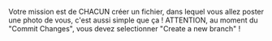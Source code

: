 Votre mission est de CHACUN créer un fichier, dans lequel vous allez poster une photo de vous, c'est aussi simple que ça !
ATTENTION, au moment du "Commit Changes", vous devez selectionner "Create a new branch" !
